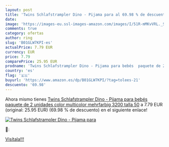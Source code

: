 ```yaml
---
layout: post
title: 'Twins Schlafstrampler Dino - Pijama para al 69.98 % de descuento'
date: 
image: 'https://images-eu.ssl-images-amazon.com/images/I/51R-mMKvVRL._SL200_.jpg'
comments: true
category: ofertas
author: ring
slug: 'B01GLW7KPI-es'
actualPrice: 7.79 EUR
currency: EUR
price: 7.79
comparePrice: 25.95 EUR
prodname: 'Twins Schlafstrampler Dino - Pijama para bebés  paquete de 2 unidades  color multicolor  mehrfarbig 3200   talla 50'
country: 'es'
flag: '🇪🇸'
buyurl: 'https://www.amazon.es/dp/B01GLW7KPI/?tag=tolees-21'
descuento: '69.98'
---
```


Ahora mismo tienes [Twins Schlafstrampler Dino - Pijama para bebés  paquete de 2 unidades  color multicolor  mehrfarbig 3200   talla 50](https://www.amazon.es/dp/B01GLW7KPI/?tag=tolees-21) a 7.79 EUR (original: 25.95 EUR) (69.98 %  de descuento) en el siguiente enlace!

[![Twins Schlafstrampler Dino - Pijama para](https://images-eu.ssl-images-amazon.com/images/I/51R-mMKvVRL._SL200_.jpg)](https://www.amazon.es/dp/B01GLW7KPI/?tag=tolees-21)

🔎:


[Visítala!!!](https://www.amazon.es/dp/B01GLW7KPI/?tag=tolees-21)
